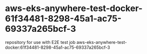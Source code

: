 # aws-eks-anywhere-test-docker-61f34481-8298-45a1-ac75-69337a265bcf-3
repository for use with E2E test job aws-eks-anywhere-test-docker:61f34481-8298-45a1-ac75-69337a265bcf-3
